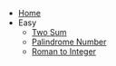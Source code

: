 - [Home](/#solutions)
- Easy
  - [Two Sum](easy/two-sum/README.md)
  - [Palindrome Number](easy/palindrome-number/README.md)
  - [Roman to Integer](easy/roman-to-integer/README.md)
